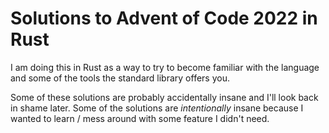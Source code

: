 # Solutions to Advent of Code 2022 in Rust

I am doing this in Rust as a way to try to become familiar with the language
and some of the tools the standard library offers you.

Some of these solutions are probably accidentally insane and I'll look back in shame later. Some of the solutions
are _intentionally_ insane because I wanted to learn / mess around with some feature I didn't need.

